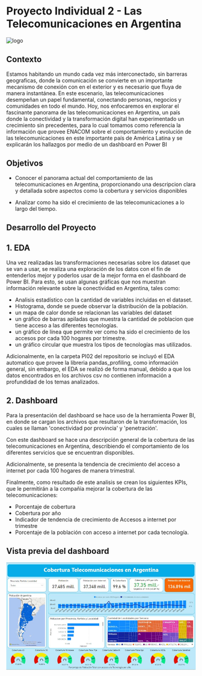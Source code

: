 # Proyecto Individual 2 - Las Telecomunicaciones en Argentina
![logo](https://neurona-ba.com/wp-content/uploads/2021/07/HenryLogo.jpg)


## Contexto
Estamos habitando un mundo cada vez más interconectado, sin barreras geograficas, donde la comunicación se convierte en un importante mecanismo de conexión con en el exterior y es necesario que fluya de manera instantánea. En este escenario, las telecomunicaciones desempeñan un papel fundamental, conectando personas, negocios y comunidades en todo el mundo. Hoy, nos enfocaremos en explorar el fascinante panorama de las telecomunicaciones en Argentina, un país donde la conectividad y la transformación digital han experimentado un crecimiento sin precedentes, para lo cual tomamos como referencia la información que provee ENACOM sobre el comportamiento y evolución de las telecomunicaciones en este importante país de América Latina y se explicarán los hallazgos por medio de un dashboard en Power BI

## Objetivos

- Conocer el panorama actual del comportamiento de las telecomunicaciones en Argentina, proporcionando una descripcion clara y detallada sobre aspectos como la cobertura y servicios disponibles

- Analizar como ha sido el crecimiento de las telecomunicaciones a lo largo del tiempo.

## Desarrollo del Proyecto


## 1. EDA

Una vez realizadas las transformaciones necesarias sobre los dataset que se van a usar, se realiza una exploración de los datos con el fin de entenderlos mejor y poderlos usar de la mejor forma en el dashboard de Power BI. Para esto, se usan algunas gráficas que nos muestran información relevante sobre la conectividad en Argentina, tales como:

- Analisis estadístico con la cantidad de variables incluidas en el dataset.
- Histograma, donde se puede observar la distribución de la población.
- un mapa de calor donde se relacionan las variables del dataset
- un gráfico de barras apiladas que muestra la cantidad de poblacion que tiene acceso a las diferentes tecnologías.
- un gráfico de línea que permite ver como ha sido el crecimiento de los accesos por cada 100 hogares por trimestre.
- un gráfico circular que muestra los tipos de tecnologías mas utilizados.

Adicionalmente, en la carpeta PI02 del repositorio se incluyó el EDA automatico que provee la libreria pandas_profiling, como información general, sin embargo, el EDA se realizó de forma manual, debido a que los datos encontrados en los archivos csv no contienen información a profundidad de los temas analizados.

## 2. Dashboard

Para la presentación del dashboard se hace uso de la herramienta Power BI, en donde se cargan los archivos que resultaron de la transformación, los cuales se llaman 'conectividad por provincia' y 'penetración'.

Con este dashboard se hace una descripción general de la cobertura de las telecomunicaciones en Argentina, describiendo el comportamiento de los diferentes servicios que se encuentran disponibles.

Adicionalmente, se presenta la tendencia de crecimiento del acceso a internet por cada 100 hogares de manera trimestral.

Finalmente, como resultado de este analisis se crean los siguientes KPIs, que le permitirán a la compañia mejorar la cobertura de las telecomunicaciones:

 - Porcentaje de cobertura
 - Cobertura por año
 - Indicador de tendencia de crecimiento de Accesos a internet por trimestre
 - Porcentaje de la población con acceso a internet por cada tecnología.

 ## Vista previa del dashboard
![Telecomunicaciones en Argentina](imagenes/Dashboard.JPG)
